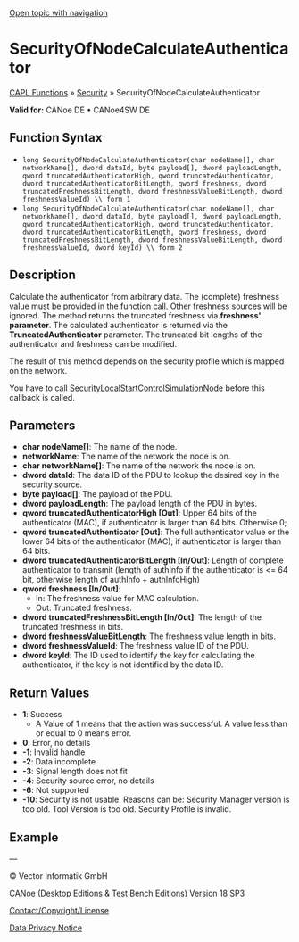 [Open topic with navigation](../../../../../CANoeDEFamily.htm#Topics/CAPLFunctions/Security/Functions/CAPLfunctionSecurityOfNodeCalculateAuthenticator.md)

# SecurityOfNodeCalculateAuthenticator

[CAPL Functions](../../CAPLfunctions.md) » [Security](../CAPLFunctionsSecurityOverview.md) » SecurityOfNodeCalculateAuthenticator

**Valid for:** CANoe DE • CANoe4SW DE

## Function Syntax

- `long SecurityOfNodeCalculateAuthenticator(char nodeName[], char networkName[], dword dataId, byte payload[], dword payloadLength, qword truncatedAuthenticatorHigh, qword truncatedAuthenticator, dword truncatedAuthenticatorBitLength, qword freshness, dword truncatedFreshnessBitLength, dword freshnessValueBitLength, dword freshnessValueId) \\ form 1`
- `long SecurityOfNodeCalculateAuthenticator(char nodeName[], char networkName[], dword dataId, byte payload[], dword payloadLength, qword truncatedAuthenticatorHigh, qword truncatedAuthenticator, dword truncatedAuthenticatorBitLength, qword freshness, dword truncatedFreshnessBitLength, dword freshnessValueBitLength, dword freshnessValueId, dword keyId) \\ form 2`

## Description

Calculate the authenticator from arbitrary data. The (complete) freshness value must be provided in the function call. Other freshness sources will be ignored. The method returns the truncated freshness via **freshness' parameter**. The calculated authenticator is returned via the **TruncatedAuthenticator** parameter. The truncated bit lengths of the authenticator and freshness can be modified.

The result of this method depends on the security profile which is mapped on the network.

You have to call [SecurityLocalStartControlSimulationNode](CAPLfunctionSecurityLocalStartControlSimulationNode.md) before this callback is called.

## Parameters

- **char nodeName[]**: The name of the node.
- **networkName**: The name of the network the node is on.
- **char networkName[]**: The name of the network the node is on.
- **dword dataId**: The data ID of the PDU to lookup the desired key in the security source.
- **byte payload[]**: The payload of the PDU.
- **dword payloadLength**: The payload length of the PDU in bytes.
- **qword truncatedAuthenticatorHigh [Out]**: Upper 64 bits of the authenticator (MAC), if authenticator is larger than 64 bits. Otherwise 0;
- **qword truncatedAuthenticator [Out]**: The full authenticator value or the lower 64 bits of the authenticator (MAC), if authenticator is larger than 64 bits.
- **dword truncatedAuthenticatorBitLength [In/Out]**: Length of complete authenticator to transmit (length of authInfo if the authenticator is <= 64 bit, otherwise length of authInfo + authInfoHigh)
- **qword freshness [In/Out]**: 
  - In: The freshness value for MAC calculation.
  - Out: Truncated freshness.
- **dword truncatedFreshnessBitLength [In/Out]**: The length of the truncated freshness in bits.
- **dword freshnessValueBitLength**: The freshness value length in bits.
- **dword freshnessValueId**: The freshness value ID of the PDU.
- **dword keyId**: The ID used to identify the key for calculating the authenticator, if the key is not identified by the data ID.

## Return Values

- **1**: Success
  - A Value of 1 means that the action was successful. A value less than or equal to 0 means error.
- **0**: Error, no details
- **-1**: Invalid handle
- **-2**: Data incomplete
- **-3**: Signal length does not fit
- **-4**: Security source error, no details
- **-6**: Not supported
- **-10**: Security is not usable. Reasons can be: Security Manager version is too old. Tool Version is too old. Security Profile is invalid.

## Example

—

© Vector Informatik GmbH

CANoe (Desktop Editions & Test Bench Editions) Version 18 SP3

[Contact/Copyright/License](../../../Shared/ContactCopyrightLicense.md)

[Data Privacy Notice](https://www.vector.com/int/en/company/get-info/privacy-policy/)